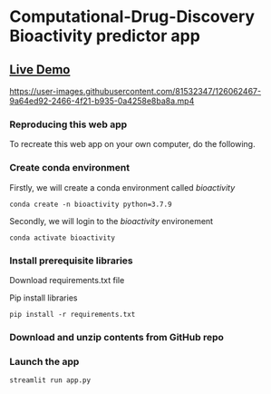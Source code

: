 # Computational-Drug-Discovery Bioactivity predictor app
## [Live Demo](https://computational-drug.herokuapp.com/)



https://user-images.githubusercontent.com/81532347/126062467-9a64ed92-2466-4f21-b935-0a4258e8ba8a.mp4



### Reproducing this web app
To recreate this web app on your own computer, do the following.

### Create conda environment
Firstly, we will create a conda environment called *bioactivity*
```
conda create -n bioactivity python=3.7.9
```
Secondly, we will login to the *bioactivity* environement
```
conda activate bioactivity
```
### Install prerequisite libraries

Download requirements.txt file

Pip install libraries
```
pip install -r requirements.txt
```

###  Download and unzip contents from GitHub repo

###  Launch the app

```
streamlit run app.py
```
